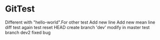 # GitTest
Different with "hello-world".For other test
Add new line
Add new mean line
diff test again
test reset HEAD
create branch 'dev'
modify in master
test branch dev2
fixed bug